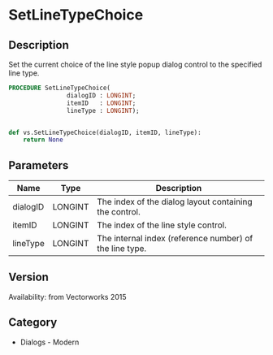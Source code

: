 # SetLineTypeChoice

## Description
Set the current choice of the line style popup dialog control to the specified line type.

```pascal
PROCEDURE SetLineTypeChoice(
				dialogID : LONGINT;
				itemID   : LONGINT;
				lineType : LONGINT);
```

```python

def vs.SetLineTypeChoice(dialogID, itemID, lineType):
    return None
```

## Parameters
|Name|Type|Description|
|---|---|---|
|dialogID|LONGINT|The index of the dialog layout containing the control.|
|itemID|LONGINT|The index of the line style control.|
|lineType|LONGINT|The internal index (reference number) of the line type.|

## Version
Availability: from Vectorworks 2015
## Category
* Dialogs - Modern


